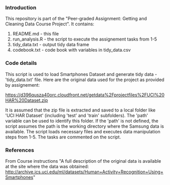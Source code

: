 ### Introduction

This repository is part of the "Peer-graded Assignment: Getting and Cleaning Data Course Project". It contains:

1.  README.md - this file
2.  run_analysis.R - the script to execute the assignement tasks from 1-5
3.  tidy_data.txt - output tidy data frame
4.  codebook.txt - code book with variables in tidy_data.csv

### Code details

This script is used to load Smartphones Dataset and generate tidy data - 'tidy_data.txt' file.
Here are the original data used for the project as provided by assignement:

https://d396qusza40orc.cloudfront.net/getdata%2Fprojectfiles%2FUCI%20HAR%20Dataset.zip

It is assumed that the zip file is extracted and saved to a local folder like 'UCI HAR Dataset' (including 'test' and 'train' subfolders).
The 'path' variable can be used to identify this folder. If the 'path' is not defined, the script
assumes the path is the working directory where the Samsung data is available. The script loads necessary files and 
executes data manipulation steps from 1-5. The tasks are commented on the script.


### References
From Course instructions
"A full description of the original data is available at the site where the data was obtained:
http://archive.ics.uci.edu/ml/datasets/Human+Activity+Recognition+Using+Smartphones"


